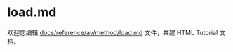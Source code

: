 load.md
===

欢迎您编辑 <a target="__blank" href="https://github.com/jaywcjlove/html-tutorial/blob/main/docs/reference/av/method/load.md">docs/reference/av/method/load.md</a> 文件，共建 HTML Tutorial 文档。
